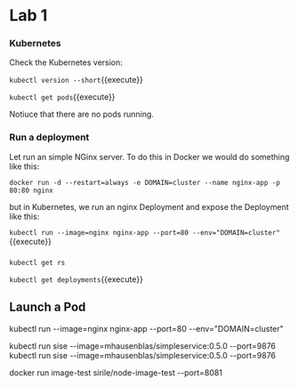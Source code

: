 # Lab 1

<!-- `kubeadm init --kubernetes-version $(kubeadm version -o short)`{{execute HOST1}} -->

### Kubernetes

Check the Kubernetes version:

`kubectl version --short`{{execute}}

<!-- `kubectl cluster-info`

`kubectl get nodes` -->

`kubectl get pods`{{execute}}

Notiuce that there are no pods running.

### Run a deployment

Let run an simple NGinx server. To do this in Docker we would do something like this:

`docker run -d --restart=always -e DOMAIN=cluster --name nginx-app -p 80:80 nginx`

but in Kubernetes, we run an nginx Deployment and expose the Deployment like this:

`kubectl run --image=nginx nginx-app --port=80 --env="DOMAIN=cluster"`{{execute}}

###

`kubectl get rs`

`kubectl get deployments`{{execute}}




## Launch a Pod

kubectl run --image=nginx nginx-app --port=80 --env="DOMAIN=cluster"

kubectl run sise --image=mhausenblas/simpleservice:0.5.0 --port=9876
kubectl run sise --image=mhausenblas/simpleservice:0.5.0 --port=9876

docker run image-test sirile/node-image-test --port=8081
